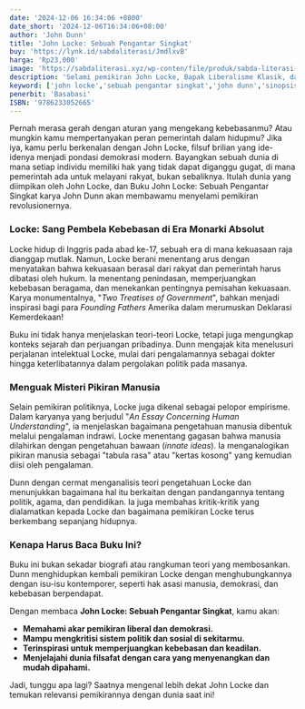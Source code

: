 ```yaml
---
date: '2024-12-06 16:34:06 +0800'
date_short: '2024-12-06T16:34:06+08:00'
author: 'John Dunn'
title: 'John Locke: Sebuah Pengantar Singkat'
buy: 'https://lynk.id/sabdaliterasi/JmdlxvB'
harga: 'Rp23,000'
image: 'https://sabdaliterasi.xyz/wp-conten/file/produk/sabda-literasi-john-locke-sebuah-pengantar-singkat.jpg'
description: 'Selami pemikiran John Locke, Bapak Liberalisme Klasik, dalam buku John Locke: Sebuah Pengantar Singkat. Buku ini mengupas tuntas ide-ide revolusioner Locke tentang kebebasan, hak individu, dan pemerintahan terbatas. Dapatkan bukunya sekarang dan temukan relevansi pemikirannya dengan dunia modern!'
keyword: ['john locke','sebuah pengantar singkat','john dunn','sinopsis','filsafat','liberalisme','basabasi']
penerbit: 'Basabasi'
ISBN: '9786233052665'
---
```

<p>Pernah merasa gerah dengan aturan yang mengekang kebebasanmu? Atau mungkin kamu mempertanyakan peran pemerintah dalam hidupmu? Jika iya, kamu perlu berkenalan dengan John Locke, filsuf brilian yang ide-idenya menjadi pondasi demokrasi modern. Bayangkan sebuah dunia di mana setiap individu memiliki hak yang tidak dapat diganggu gugat, di mana pemerintah ada untuk melayani rakyat, bukan sebaliknya. Itulah dunia yang diimpikan oleh John Locke, dan Buku John Locke: Sebuah Pengantar Singkat karya John Dunn akan membawamu menyelami pemikiran revolusionernya.</p><h3>Locke: Sang Pembela Kebebasan di Era Monarki Absolut</h3><p>Locke hidup di Inggris pada abad ke-17, sebuah era di mana kekuasaan raja dianggap mutlak. Namun, Locke berani menentang arus dengan menyatakan bahwa kekuasaan berasal dari rakyat dan pemerintah harus dibatasi oleh hukum. Ia menentang penindasan, memperjuangkan kebebasan beragama, dan menekankan pentingnya pemisahan kekuasaan. Karya monumentalnya, "<em>Two Treatises of Government</em>", bahkan menjadi inspirasi bagi para <em>Founding Fathers</em> Amerika dalam merumuskan Deklarasi Kemerdekaan!</p><p>Buku ini tidak hanya menjelaskan teori-teori Locke, tetapi juga mengungkap konteks sejarah dan perjuangan pribadinya. Dunn mengajak kita menelusuri perjalanan intelektual Locke, mulai dari pengalamannya sebagai dokter hingga keterlibatannya dalam pergolakan politik pada masanya.</p><h3>Menguak Misteri Pikiran Manusia</h3><p>Selain pemikiran politiknya, Locke juga dikenal sebagai pelopor empirisme. Dalam karyanya yang berjudul "<em>An Essay Concerning Human Understanding</em>", ia menjelaskan bagaimana pengetahuan manusia dibentuk melalui pengalaman indrawi. Locke menentang gagasan bahwa manusia dilahirkan dengan pengetahuan bawaan (<em>innate ideas</em>). Ia menganalogikan pikiran manusia sebagai "tabula rasa" atau "kertas kosong" yang kemudian diisi oleh pengalaman.</p><p>Dunn dengan cermat menganalisis teori pengetahuan Locke dan menunjukkan bagaimana hal itu berkaitan dengan pandangannya tentang politik, agama, dan pendidikan. Ia juga membahas kritik-kritik yang dialamatkan kepada Locke dan bagaimana pemikiran Locke terus berkembang sepanjang hidupnya.</p><h3>Kenapa Harus Baca Buku Ini?</h3><p>Buku ini bukan sekadar biografi atau rangkuman teori yang membosankan. Dunn menghidupkan kembali pemikiran Locke dengan menghubungkannya dengan isu-isu kontemporer, seperti hak asasi manusia, demokrasi, dan kebebasan berpendapat.</p><p>Dengan membaca <strong>John Locke: Sebuah Pengantar Singkat</strong>, kamu akan:</p><ul><li><strong>Memahami akar pemikiran liberal dan demokrasi.</strong></li><li><strong>Mampu mengkritisi sistem politik dan sosial di sekitarmu.</strong></li><li><strong>Terinspirasi untuk memperjuangkan kebebasan dan keadilan.</strong></li><li><strong>Menjelajahi dunia filsafat dengan cara yang menyenangkan dan mudah dipahami.</strong></li></ul><p>Jadi, tunggu apa lagi? Saatnya mengenal lebih dekat John Locke dan temukan relevansi pemikirannya dengan dunia saat ini!</p>